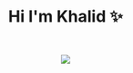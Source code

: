 <h1 align="center">Hi I'm Khalid ✨</h1>
<br/>
<p align="center">
  <a herf="https://twitter.com/khalidsalah1522"><img src="https://img.shields.io/twitter/url?color=blue&label=Twitter&logo=Twitter&logoColor=blue&style=social&url=https%3A%2F%2Ftwitter.com%2Fkhalidsalah1522"/></a>
</p>

